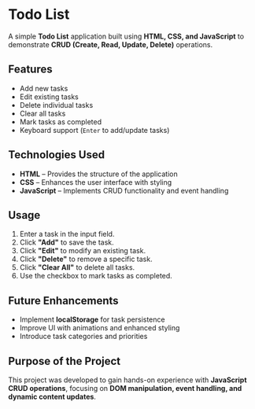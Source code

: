 # **Todo List**  

A simple **Todo List** application built using **HTML, CSS, and JavaScript** to demonstrate **CRUD (Create, Read, Update, Delete)** operations.  

## **Features**  
- Add new tasks  
- Edit existing tasks  
- Delete individual tasks  
- Clear all tasks  
- Mark tasks as completed  
- Keyboard support (`Enter` to add/update tasks)  

## **Technologies Used**  
- **HTML** – Provides the structure of the application  
- **CSS** – Enhances the user interface with styling  
- **JavaScript** – Implements CRUD functionality and event handling  

## **Usage**  
1. Enter a task in the input field.  
2. Click **"Add"** to save the task.  
3. Click **"Edit"** to modify an existing task.  
4. Click **"Delete"** to remove a specific task.  
5. Click **"Clear All"** to delete all tasks.  
6. Use the checkbox to mark tasks as completed.  

## **Future Enhancements**  
- Implement **localStorage** for task persistence  
- Improve UI with animations and enhanced styling  
- Introduce task categories and priorities  

## **Purpose of the Project**  
This project was developed to gain hands-on experience with **JavaScript CRUD operations**, focusing on **DOM manipulation, event handling, and dynamic content updates**.  
